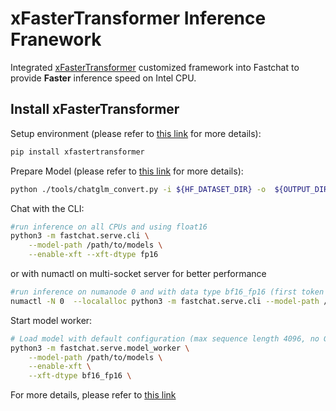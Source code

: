# xFasterTransformer Inference Franework

Integrated [xFasterTransformer](https://github.com/intel/xFasterTransformer) customized framework into Fastchat to provide **Faster** inference speed on Intel CPU.

## Install xFasterTransformer

Setup environment (please refer to [this link](https://github.com/intel/xFasterTransformer#installation) for more details):

```bash
pip install xfastertransformer
```

Prepare Model (please refer to [this link](https://github.com/intel/xFasterTransformer#prepare-model) for more details):
```bash
python ./tools/chatglm_convert.py -i ${HF_DATASET_DIR} -o  ${OUTPUT_DIR}
```

Chat with the CLI:
```bash
#run inference on all CPUs and using float16
python3 -m fastchat.serve.cli \
    --model-path /path/to/models \
    --enable-xft --xft-dtype fp16
```
or with numactl on multi-socket server for better performance
```bash
#run inference on numanode 0 and with data type bf16_fp16 (first token uses bfloat16, and rest tokens use float16)
numactl -N 0  --localalloc python3 -m fastchat.serve.cli --model-path /path/to/models/chatglm2_6b_cpu/ --enable-xft --xft-dtype bf16_fp16
```

Start model worker:
```bash
# Load model with default configuration (max sequence length 4096, no GPU split setting).
python3 -m fastchat.serve.model_worker \
    --model-path /path/to/models \
    --enable-xft \
    --xft-dtype bf16_fp16 \

```

For more details, please refer to [this link](https://github.com/intel/xFasterTransformer#how-to-run) 
